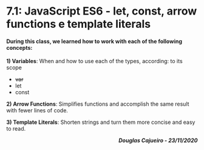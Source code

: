 # 7.1: JavaScript ES6 - let, const, arrow functions e template literals

#### During this class, we learned how to work with each of the following concepts:

**1) Variables**: When and how to use each of the types, according: to its scope

- ~~var~~
- let
- const

**2) Arrow Functions**: Simplifies functions and accomplish the same result with fewer lines of code.

**3) Template Literals**: Shorten strings and turn them more concise and easy to read.

**_<div align="right">Douglas Cajueiro - 23/11/2020 </div>_**
